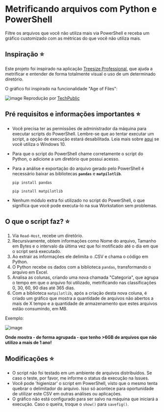 # Metrificando arquivos com Python e PowerShell
Filtre os arquivos que você não utiliza mais via PowerShell e receba um gráfico customizado com as métricas do que você não utiliza mais.



## Inspiração ⭐
Este projeto foi inspirado na aplicação <a href="https://www.jam-software.com/treesize">Treesize Professional</a>, que ajuda a metrificar e entender de forma totalmente visual o uso de um determinado diretório. 

O gráfico foi inspirado na funcionalidade "Age of Files":

![image](https://user-images.githubusercontent.com/72402847/230734165-6de6d42d-2810-4e50-a23c-1d54397d0109.png)
Reprodução por <a href="https://www.techrepublic.com/pictures/spotlight-treesize-professional-file-management/">TechPublic</a>



## Pré requisitos e informações importantes ⭐
- Você precisa ter as permissões de administrador da máquina para executar scripts do PowerShell. Lembre-se que ao tentar executar um script, a opção de execução estará desabilitada. Leia mais sobre <a href="https://social.technet.microsoft.com/wiki/pt-br/contents/articles/35641.windows-10-permitir-a-execucao-de-scripts-no-powershell.aspx">aqui</a> se você utiliza o Windows 10.

- Para que o script do PowerShell chame corretamente o script do Python, o adicione a um diretório que possui acesso. 

- Para a análise e exportação do arquivo gerado pelo PowerShell é necessário baixar as bibliotecas **`pandas`** e **`matpilotlib`**.

      pip install pandas

      pip install matpilotlib

- Nenhum módulo extra foi utilizado no script do PowerShell, o que significa que você pode executa-lo na sua Workstation sem problemas. 



## O que o script faz? ⭐

1. Via `Read-Host`, recebe um diretório.
2. Recursivamente, obtem informações como Nome do arquivo, Tamanho em Bytes e o intervalo da última vez que foi motificado até o dia em que o script será executado.
3. Ao extrair as informações ele delimita o .CSV e chama o código em Python.
4. O Python recebe os dados com a biblioteca `pandas`, transformando o arquivo em Excel.
5. Analisa as colunas, criando uma nova chamada "Categoria", que agrupa o tempo em que o arquivo foi utilizado, metrificando nas classificações 0, 30, 60, 90 dias até 365 dias. 
6. Com a biblioteca `matpilotlib`, após a criação desta nova coluna, é criado um gráfico que mostra a quantidade de arquivos não abertos a mais de X tempo e a quantidade de armazenamento que estes arquivos estão consumindo, em MB. 

  Exemplo: 

![image](https://user-images.githubusercontent.com/72402847/230734885-17460a52-296c-4630-8385-f12ff1529afb.png)

**Onde mostra - de forma agrupada - que tenho >6GB de arquivos que não utilizo a mais de 1 ano!**



## Modificações ⭐
- O script não foi testado em um ambiente de arquivos distribuídos. Se caso o teste, por favor, me informe o status da execução na Issues. 
- Você pode 'higienizar' o script em PowerShell, visto que o mesmo tenta quebrar o delimitador do arquivo. Isso só acontece para oportunidade de utilizar este CSV em outras análises ou aplicações. 
- O gráfico não está configurado para ser salvo na máquina que iniciará a execução. Caso o queira, troque o `show()` para `savefig()`.

